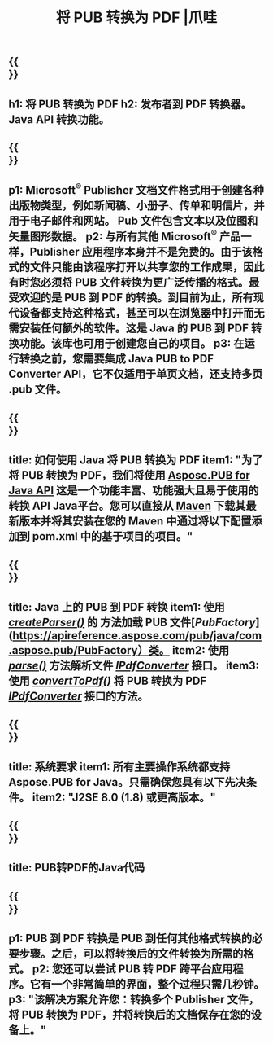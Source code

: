 ﻿---
translation: true
template: /_templates/conversion-child-java.md
title: 将 PUB 转换为 PDF |爪哇
description: 在 Windows、Linux 和 Mac OS X 上使用 Java API 将 PUB 转换为 PDF。发布者转换功能可轻松集成到您自己的解决方案中。
url: /java/conversion/pub-to-pdf/
metakeywords: pub 到 pdf java，将 pub 转换为 pdf java，java pub 到 pdf，publisher 到 pdf java
family: pub
platformtag: java
feature: conversion
---

{{<section banner>}}
---
h1: 将 PUB 转换为 PDF
h2: 发布者到 PDF 转换器。 Java API 转换功能。
---

{{<section overview>}}
---
p1: Microsoft<sup>®</sup> Publisher 文档文件格式用于创建各种出版物类型，例如新闻稿、小册子、传单和明信片，并用于电子邮件和网站。 Pub 文件包含文本以及位图和矢量图形数据。
p2: 与所有其他 Microsoft<sup>®</sup> 产品一样，Publisher 应用程序本身并不是免费的。由于该格式的文件只能由该程序打开以共享您的工作成果，因此有时您必须将 PUB 文件转换为更广泛传播的格式。最受欢迎的是 PUB 到 PDF 的转换。到目前为止，所有现代设备都支持这种格式，甚至可以在浏览器中打开而无需安装任何额外的软件。这是 Java 的 PUB 到 PDF 转换功能。该库也可用于创建您自己的项目。
p3: 在运行转换之前，您需要集成 Java PUB to PDF Converter API，它不仅适用于单页文档，还支持多页 .pub 文件。
---

{{<section widget>}}
---
title: 如何使用 Java 将 PUB 转换为 PDF
item1: "为了将 PUB 转换为 PDF，我们将使用 [Aspose.PUB for Java API](https://products.aspose.com/pub/java) 这是一个功能丰富、功能强大且易于使用的转换 API Java平台。您可以直接从 [Maven](https://repository.aspose.com/webapp/#/artifacts/browse/tree/General/repo/com/aspose/aspose-pub) 下载其最新版本并将其安装在您的 Maven 中通过将以下配置添加到 pom.xml 中的基于项目的项目。"
---

{{<section feature1>}}
---
title: Java 上的 PUB 到 PDF 转换
item1: 使用 [*createParser()*](https://apireference.aspose.com/pub/java/com.aspose.pub/PubFactory#createParser-java.lang.String-) 的  方法加载 PUB 文件[*PubFactory*](https://apireference.aspose.com/pub/java/com.aspose.pub/PubFactory）类。
item2: 使用 [*parse()*](https://apireference.aspose.com/pub/java/com.aspose.pub/IPubParser#parse--) 方法解析文件 [*IPdfConverter*](https://apireference.aspose.com/pub/java/com.aspose.pub/IPubParser) 接口。
item3: 使用 [*convertToPdf()*](https://apireference.aspose.com/pub/java/com.aspose.pub/IPdfConverter#convertToPdf-com.aspose.pub.Document-java.lang.String-) 将 PUB 转换为 PDF [*IPdfConverter*](https://apireference.aspose.com/pub/java/com.aspose.pub/IPdfConverter) 接口的方法。
---

{{<section feature2>}}
---
title: 系统要求
item1: 所有主要操作系统都支持 Aspose.PUB for Java。只需确保您具有以下先决条件。
item2: "J2SE 8.0 (1.8) 或更高版本。"
---

{{<section codeexample>}}
---
title: PUB转PDF的Java代码
---

{{<section summary>}}
---
p1: PUB 到 PDF 转换是 PUB 到任何其他格式转换的必要步骤。之后，可以将转换后的文件转换为所需的格式。
p2: 您还可以尝试 PUB 转 PDF 跨平台应用程序。它有一个非常简单的界面，整个过程只需几秒钟。
p3: "该解决方案允许您：转换多个 Publisher 文件，将 PUB 转换为 PDF，并将转换后的文档保存在您的设备上。"
---